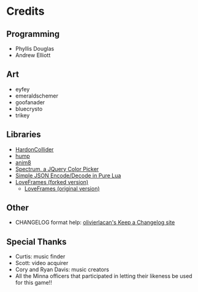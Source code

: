 # Credits

## Programming
* Phyllis Douglas
* Andrew Elliott

## Art
* eyfey
* emeraldschemer
* goofanader
* bluecrysto
* trikey

## Libraries
* [HardonCollider](http://vrld.github.io/HardonCollider/)
* [hump](http://hump.readthedocs.org/en/latest/index.html)
* [anim8](https://github.com/kikito/anim8#anim8)
* [Spectrum, a JQuery Color Picker](https://bgrins.github.io/spectrum/)
* [Simple JSON Encode/Decode in Pure Lua](http://regex.info/blog/lua/json)
* [LoveFrames (forked version)](https://github.com/cyborgize/LoveFrames)
   * [LoveFrames (original version)](https://github.com/KennyShields/LoveFrames)

## Other
* CHANGELOG format help: [olivierlacan's Keep a Changelog site](http://keepachangelog.com/)

## Special Thanks
* Curtis: music finder
* Scott: video acquirer
* Cory and Ryan Davis: music creators
* All the Minna officers that participated in letting their likeness be used for this game!!
